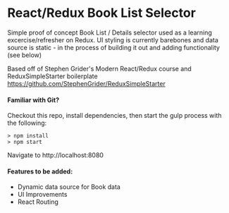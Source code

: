 # React/Redux Book List Selector
Simple proof of concept Book List / Details selector used as a learning excercise/refresher on Redux. UI styling is currently barebones and data source is static - in the process of building it out and adding functionality (see below)

Based off of Stephen Grider's Modern React/Redux course and ReduxSimpleStarter boilerplate https://github.com/StephenGrider/ReduxSimpleStarter

#### Familiar with Git?
Checkout this repo, install dependencies, then start the gulp process with the following:

``` 
> npm install
> npm start
```
Navigate to http://localhost:8080

#### Features to be added:
- Dynamic data source for Book data
- UI Improvements
- React Routing
